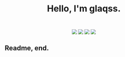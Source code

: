 <h1 align="center">Hello, I'm glaqss.</h1><br/>
<p align="center">
  <img src="https://img.shields.io/badge/Lua-%232C2D72?style=for-the-badge&logo=lua&logoColor=%23fffffff" style="max-width:100%;" />
  <img src="https://img.shields.io/badge/Javascript-%23F7DF1E?style=for-the-badge&logo=javascript&logoColor=%23000000" style="max-width:100%;" />
  <img src="https://img.shields.io/badge/Roblox_Studio-%2300A2FF?style=for-the-badge&logo=robloxstudio&logoColor=%23ffffff" style="max-width:100%;" />
 <img src="https://img.shields.io/badge/Visual_Studio_2022-%235C2D91?style=for-the-badge&logo=visualstudio&logoColor=%23ffffff" style="max-width:100%;" />
</p>

## Readme, end.
